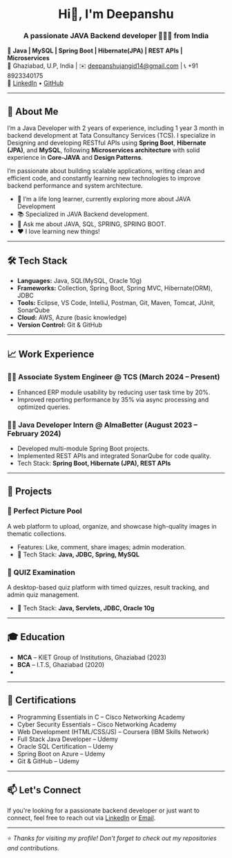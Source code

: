<!-- ## Hi there!👋 I'm Deepanshu Jangid
### A passionate JAVA Backend Developer! -->

<!-- # 👋 Hi there, I'm Deepanshu  -->

<h1 align="center">Hi👋, I'm Deepanshu </h1>
<h3 align="center">A passionate JAVA Backend developer 👨🏽‍💻 from India </h3>

🎯 **Java | MySQL | Spring Boot | Hibernate(JPA) | REST APIs | Microservices**  
📍 Ghaziabad, U.P, India | ✉️ deepanshujangid14@gmail.com | 📞 +91 8923340175  
🔗 [LinkedIn](https://www.linkedin.com/in/deepanshu-jangid/) • [GitHub](https://github.com/jangid14)

---

## 💼 About Me

I’m a Java Developer with 2 years of experience, including 1 year 3 month in backend development at Tata Consultancy Services (TCS). 
I specialize in Designing and developing RESTful APIs using **Spring Boot**, **Hibernate (JPA)**, and **MySQL**, following **Microservices architecture** with solid experience in **Core-JAVA** and **Design Patterns**.

I’m passionate about building scalable applications, writing clean and efficient code, and constantly learning new technologies to improve backend performance and system architecture.

- 🔭 I’m a life long learner, currently exploring more about JAVA Development
- 📚 Specialized in JAVA Backend development.
- 💬 Ask me about JAVA, SQL, SPRING, SPRING BOOT.
- ❤️ I love learning new things!

---

## 🛠️ Tech Stack

- **Languages:** Java, SQL(MySQL, Oracle 10g)
- **Frameworks:** Collection, Spring Boot, Spring MVC, Hibernate(ORM), JDBC  
- **Tools:** Eclipse, VS Code, IntelliJ, Postman, Git, Maven, Tomcat, JUnit, SonarQube  
- **Cloud:** AWS, Azure (basic knowledge)  
- **Version Control:** Git & GitHub  

---

## 📈 Work Experience

### 🧑‍💻 Associate System Engineer @ TCS (March 2024 – Present)
- Enhanced ERP module usability by reducing user task time by 20%.
- Improved reporting performance by 35% via async processing and optimized queries.

### 👨‍💻 Java Developer Intern @ AlmaBetter (August 2023 – February 2024)
- Developed multi-module Spring Boot projects.
- Implemented REST APIs and integrated SonarQube for code quality.
- Tech Stack: **Spring Boot, Hibernate (JPA), REST APIs**

---

## 📂 Projects

### 🔸 Perfect Picture Pool
A web platform to upload, organize, and showcase high-quality images in thematic collections.

- Features: Like, comment, share images; admin moderation.
- 📌 Tech Stack: **Java, JDBC, Spring, MySQL**

### 🔸 QUIZ Examination
A desktop-based quiz platform with timed quizzes, result tracking, and admin quiz management.

- 📌 Tech Stack: **Java, Servlets, JDBC, Oracle 10g**

---

## 🎓 Education

- **MCA** – KIET Group of Institutions, Ghaziabad (2023)  
- **BCA** – I.T.S, Ghaziabad (2020)
- 
---

## 📜 Certifications

- Programming Essentials in C – Cisco Networking Academy  
- Cyber Security Essentials – Cisco Networking Academy  
- Web Development (HTML/CSS/JS) – Coursera (IBM Skills Network)  
- Full Stack Java Developer – Udemy  
- Oracle SQL Certification – Udemy  
- Spring Boot on Azure – Udemy  
- Git & GitHub – Udemy  

---

## 📫 Let's Connect

If you're looking for a passionate backend developer or just want to connect, 
feel free to reach out via 
[LinkedIn](https://www.linkedin.com/in/deepanshu-jangid/) or 
[Email](mailto:deepanshujangid14@gmail.com).

---

⭐️ *Thanks for visiting my profile! Don't forget to check out my repositories and contributions.*
